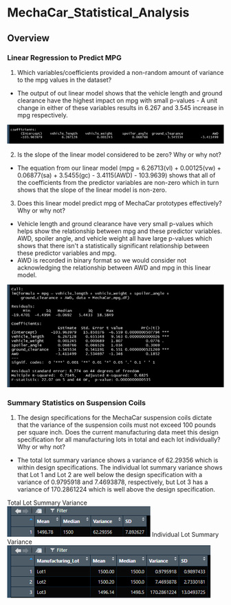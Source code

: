 # MechaCar_Statistical_Analysis

## Overview

### Linear Regression to Predict MPG
1. Which variables/coefficients provided a non-random amount of variance to the mpg values in the dataset?
- The output of out linear model shows that the vehicle length and ground clearance have the highest impact on mpg with small p-values - A unit change in either of these variables results in 6.267 and 3.545 increase in mpg respectively.

![Coefficients](./Images/Coefficients.png)

2. Is the slope of the linear model considered to be zero? Why or why not?
- The equation from our linear model (mpg = 6.26713(vl) + 0.00125(vw) + 0.06877(sa) + 3.5455(gc) - 3.4115(AWD) - 103.9639) shows that all of the coefficients from the predictor variables are non-zero which in turn shows that the slope of the linear model is non-zero.

3. Does this linear model predict mpg of MechaCar prototypes effectively? Why or why not?
- Vehicle length and ground clearance have very small p-values which helps show the relationship between mpg and these predictor variables. AWD, spoiler angle, and vehicle weight all have large p-values which shows that there isn't a statistically significant relationship between these predictor variables and mpg.
- AWD is recorded in binary format so we would consider not acknowledging the relationship between AWD and mpg in this linear model.

![Model Summary](./Images/Model_Summary.png)

### Summary Statistics on Suspension Coils
1. The design specifications for the MechaCar suspension coils dictate that the variance of the suspension coils must not exceed 100 pounds per square inch. Does the current manufacturing data meet this design specification for all manufacturing lots in total and each lot individually? Why or why not?
- The total lot summary variance shows a variance of 62.29356 which is within design specifications. The individual lot summary variance shows that Lot 1 and Lot 2 are well below the design specification with a variance of 0.9795918 and 7.4693878, respectively, but Lot 3 has a variance of 170.2861224 which is well above the design specification.

Total Lot Summary Variance
![Total Lot Summary Variance](./Images/Summary_Statistics.png)
Individual Lot Summary Variance
![Individual Lot Summary Variance](./Images/Lot_Summary.png)